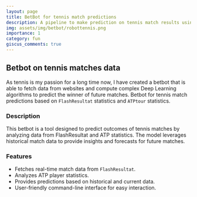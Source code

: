 ```yaml
---
layout: page
title: BetBot for tennis match predictions
description: A pipeline to make prediction on tennis match results using ML and DL
img: assets/img/betbot/robottennis.png
importance: 1
category: fun
giscus_comments: true
---
```


## Betbot on tennis matches data

As tennis is my passion for a long time now, I have created a betbot that is able to fetch data from websites and compute complex Deep Learning algorithms to predict the winner of future matches.
Betbot for tennis match predictions based on `FlashResultat` statistics and `ATPtour` statistics.

### Description

This betbot is a tool designed to predict outcomes of tennis matches by analyzing data from FlashResultat and ATP statistics. The model leverages historical match data to provide insights and forecasts for future matches.

### Features

- Fetches real-time match data from `FlashResultat`.
- Analyzes ATP player statistics.
- Provides predictions based on historical and current data.
- User-friendly command-line interface for easy interaction.